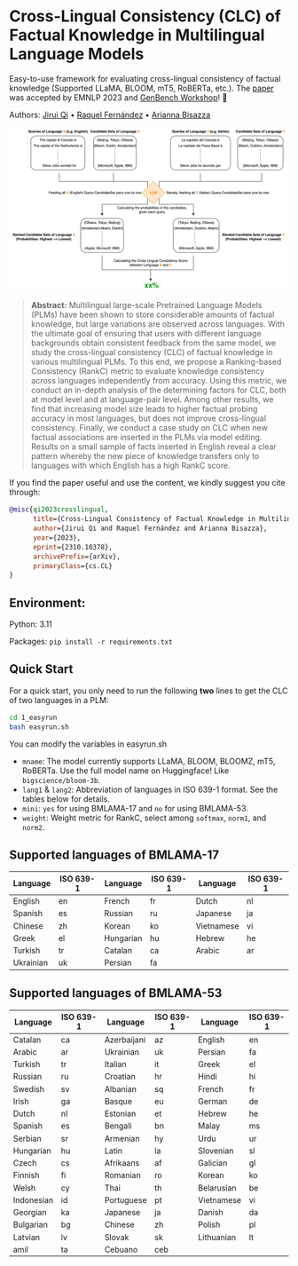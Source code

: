 # Cross-Lingual Consistency (CLC) of Factual Knowledge in Multilingual Language Models

Easy-to-use framework for evaluating cross-lingual consistency of factual knowledge (Supported LLaMA, BLOOM, mT5, RoBERTa, etc.). The [paper](https://arxiv.org/abs/2310.10378) was accepted by EMNLP 2023 and [GenBench Workshop](https://genbench.org/workshop/)! 🎉

Authors: [Jirui Qi](https://scholar.google.nl/citations?hl=en&user=bN9bPVUAAAAJ) • [Raquel Fernández](https://staff.fnwi.uva.nl/r.fernandezrovira/) • [Arianna Bisazza](https://www.cs.rug.nl/~bisazza/) 

<img src="pipeline_example.png" alt="Pipeline" width="800"/>


> **Abstract:** Multilingual large-scale Pretrained Language Models (PLMs) have been shown to store considerable amounts of factual knowledge, but large variations are observed across languages. With the ultimate goal of ensuring that users with different language backgrounds obtain consistent feedback from the same model, we study the cross-lingual consistency (CLC) of factual knowledge in various multilingual PLMs. To this end, we propose a Ranking-based Consistency (RankC) metric to evaluate knowledge consistency across languages independently from accuracy. Using this metric, we conduct an in-depth analysis of the determining factors for CLC, both at model level and at language-pair level. Among other results, we find that increasing model size leads to higher factual probing accuracy in most languages, but does not improve cross-lingual consistency. Finally, we conduct a case study on CLC when new factual associations are inserted in the PLMs via model editing. Results on a small sample of facts inserted in English reveal a clear pattern whereby the new piece of knowledge transfers only to languages with which English has a high RankC score.

If you find the paper useful and use the content, we kindly suggest you cite through:
```bibtex
@misc{qi2023crosslingual,
      title={Cross-Lingual Consistency of Factual Knowledge in Multilingual Language Models}, 
      author={Jirui Qi and Raquel Fernández and Arianna Bisazza},
      year={2023},
      eprint={2310.10378},
      archivePrefix={arXiv},
      primaryClass={cs.CL}
}
```



## Environment: 
Python: 3.11

Packages: `pip install -r requirements.txt`

## Quick Start
For a quick start, you only need to run the following **two** lines to get the CLC of two languages in a PLM:
```bash
cd 1_easyrun
bash easyrun.sh
```

You can modify the variables in easyrun.sh
- `mname`: The model currently supports LLaMA, BLOOM, BLOOMZ, mT5, RoBERTa. Use the full model name on Huggingface! Like `bigscience/bloom-3b`.
- `lang1` & `lang2`: Abbreviation of languages in ISO 639-1 format. See the tables below for details.
- `mini`: `yes` for using BMLAMA-17 and `no` for using BMLAMA-53.
- `weight`: Weight metric for RankC, select among `softmax`, `norm1`, and `norm2`.

## Supported languages of BMLAMA-17
  
| Language  | ISO 639-1 | Language  | ISO 639-1 | Language   | ISO 639-1 |
| --------- | --------- | --------- | --------- | ---------- | --------- | 
| English   |     en    | French    |     fr    | Dutch      |     nl    |
| Spanish   |     es    | Russian   |     ru    | Japanese   |     ja    |
| Chinese   |     zh    | Korean    |     ko    | Vietnamese |     vi    |
| Greek     |     el    | Hungarian |     hu    | Hebrew     |     he    |
| Turkish   |     tr    | Catalan   |     ca    | Arabic     |     ar    |
| Ukrainian |     uk    | Persian   |     fa    |            |           |

## Supported languages of BMLAMA-53
  
| Language   | ISO 639-1 | Language    | ISO 639-1 | Language   | ISO 639-1 |
| ---------- | --------- | ----------- | --------- | ---------- | --------- | 
| Catalan    |     ca    | Azerbaijani |     az    | English    |     en    |
| Arabic	   |     ar    | Ukrainian   |     uk    | Persian    |     fa    |
| Turkish    |     tr    | Italian     |     it    | Greek      |     el    |
| Russian    |     ru    | Croatian    |     hr    | Hindi      |     hi    |
| Swedish    |     sv    | Albanian    |     sq    | French     |     fr    |
| Irish      |     ga    | Basque      |     eu    | German     |     de    |
| Dutch      |     nl    | Estonian    |     et    | Hebrew     |     he    |
| Spanish    |     es    | Bengali     |     bn    | Malay      |     ms    |
| Serbian    |     sr    | Armenian    |     hy    | Urdu       |     ur    |
| Hungarian  |     hu    | Latin       |     la    | Slovenian  |     sl    |
| Czech      |     cs    | Afrikaans   |     af    | Galician   |     gl    |
| Finnish    |     fi    | Romanian    |     ro    | Korean     |     ko    |
| Welsh      |     cy    | Thai        |     th    | Belarusian |     be    |
| Indonesian |     id    | Portuguese  |     pt    | Vietnamese |     vi    |
| Georgian   |     ka    | Japanese    |     ja    | Danish     |     da    |
| Bulgarian  |     bg    | Chinese     |     zh    | Polish     |     pl    |
| Latvian    |     lv    | Slovak      |     sk    | Lithuanian |     lt    |
| amil       |     ta    | Cebuano     |     ceb   |            |           |

